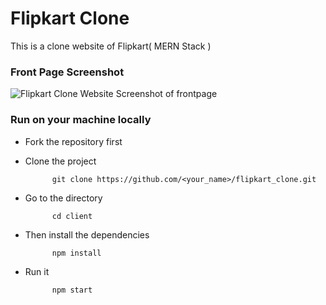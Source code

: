 # Flipkart Clone

This is a clone website of Flipkart( MERN Stack )

### Front Page Screenshot
![Flipkart Clone Website Screenshot of frontpage](https://user-images.githubusercontent.com/69008196/135887406-ec6b06f6-7a47-48b1-b89e-091eca067170.png)

### Run on your machine locally

* Fork the repository first
* Clone the project


            git clone https://github.com/<your_name>/flipkart_clone.git
           
* Go to the directory

            cd client
            
* Then install the dependencies

            npm install
   
* Run it

            npm start
